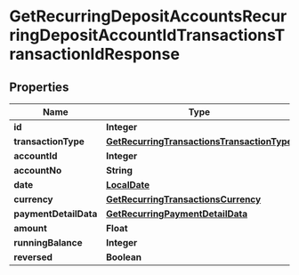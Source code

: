 # GetRecurringDepositAccountsRecurringDepositAccountIdTransactionsTransactionIdResponse

## Properties
Name | Type | Description | Notes
------------ | ------------- | ------------- | -------------
**id** | **Integer** |  |  [optional]
**transactionType** | [**GetRecurringTransactionsTransactionType**](GetRecurringTransactionsTransactionType.md) |  |  [optional]
**accountId** | **Integer** |  |  [optional]
**accountNo** | **String** |  |  [optional]
**date** | [**LocalDate**](LocalDate.md) |  |  [optional]
**currency** | [**GetRecurringTransactionsCurrency**](GetRecurringTransactionsCurrency.md) |  |  [optional]
**paymentDetailData** | [**GetRecurringPaymentDetailData**](GetRecurringPaymentDetailData.md) |  |  [optional]
**amount** | **Float** |  |  [optional]
**runningBalance** | **Integer** |  |  [optional]
**reversed** | **Boolean** |  |  [optional]
